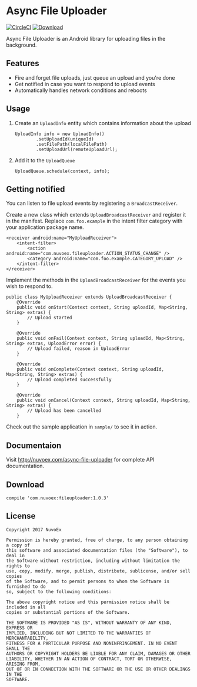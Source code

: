 # Async File Uploader

[![CircleCI](https://circleci.com/gh/Nuvoex/async-file-uploader.svg?style=svg)](https://circleci.com/gh/Nuvoex/async-file-uploader) [![Download](https://api.bintray.com/packages/dilipvinu/maven/async-file-uploader/images/download.svg) ](https://bintray.com/dilipvinu/maven/async-file-uploader/_latestVersion)

Async File Uploader is an Android library for uploading files in the background.

Features
--------
 - Fire and forget file uploads, just queue an upload and you're done
 - Get notified in case you want to respond to upload events
 - Automatically handles network conditions and reboots

Usage
-----
 1. Create an `UploadInfo` entity which contains information about the upload
        
        UploadInfo info = new UploadInfo()
                .setUploadId(uniqueId)
                .setFilePath(localFilePath)
                .setUploadUrl(remoteUploadUrl);
        
 2. Add it to the `UploadQueue`
 
        UploadQueue.schedule(context, info);

Getting notified
----------------
You can listen to file upload events by registering a `BroadcastReceiver`.

Create a new class which extends `UploadBroadcastReceiver` and register it in the manifest.
Replace `com.foo.example` in the intent filter category with your application package name.

    <receiver android:name="MyUploadReceiver">
        <intent-filter>
            <action android:name="com.nuvoex.fileuploader.ACTION_STATUS_CHANGE" />
            <category android:name="com.foo.example.CATEGORY_UPLOAD" />
        </intent-filter>
    </receiver>
    
Implement the methods in the `UploadBroadcastReceiver` for the events you wish to respond to.

    public class MyUploadReceiver extends UploadBroadcastReceiver {
        @Override
        public void onStart(Context context, String uploadId, Map<String, String> extras) {
            // Upload started
        }
        
        @Override
        public void onFail(Context context, String uploadId, Map<String, String> extras, UploadError error) {
            // Upload failed, reason in UploadError
        }
        
        @Override
        public void onComplete(Context context, String uploadId, Map<String, String> extras) {
            // Upload completed successfully
        }
        
        @Override
        public void onCancel(Context context, String uploadId, Map<String, String> extras) {
            // Upload has been cancelled
        }

Check out the sample application in `sample/` to see it in action.

Documentaion
------------
Visit http://nuvoex.com/async-file-uploader for complete API documentation.

Download
--------
```
compile 'com.nuvoex:fileuploader:1.0.3'
```
License
-------

	Copyright 2017 NuvoEx

	Permission is hereby granted, free of charge, to any person obtaining a copy of 
	this software and associated documentation files (the "Software"), to deal in 
	the Software without restriction, including without limitation the rights to 
	use, copy, modify, merge, publish, distribute, sublicense, and/or sell copies 
	of the Software, and to permit persons to whom the Software is furnished to do 
	so, subject to the following conditions:

	The above copyright notice and this permission notice shall be included in all 
	copies or substantial portions of the Software.

	THE SOFTWARE IS PROVIDED "AS IS", WITHOUT WARRANTY OF ANY KIND, EXPRESS OR 
	IMPLIED, INCLUDING BUT NOT LIMITED TO THE WARRANTIES OF MERCHANTABILITY, 
	FITNESS FOR A PARTICULAR PURPOSE AND NONINFRINGEMENT. IN NO EVENT SHALL THE 
	AUTHORS OR COPYRIGHT HOLDERS BE LIABLE FOR ANY CLAIM, DAMAGES OR OTHER 
	LIABILITY, WHETHER IN AN ACTION OF CONTRACT, TORT OR OTHERWISE, ARISING FROM, 
	OUT OF OR IN CONNECTION WITH THE SOFTWARE OR THE USE OR OTHER DEALINGS IN THE 
	SOFTWARE.
